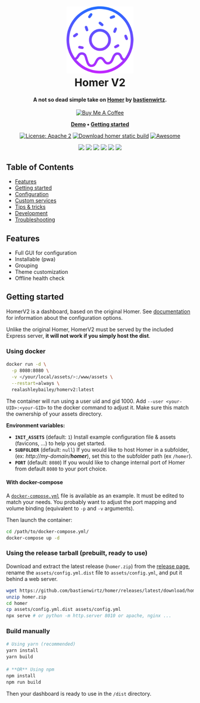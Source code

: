 <h1 align="center">
 <img width="180" alt="Homer's donut" src="https://raw.githubusercontent.com/bastienwirtz/homer/main/public/logo.png">
    <br/>
    Homer V2
</h1>

<h4 align="center">
 A not so dead simple take on <a href="https://github.com/bastienwirtz/homer">Homer</a> by <a href="https://github.com/bastienwirtz">bastienwirtz</a>.
</h4>
<p align="center"> 
  <a href="https://www.buymeacoffee.com/ashleybailey" target="_blank"><img src="https://cdn.buymeacoffee.com/buttons/default-yellow.png" alt="Buy Me A Coffee" height="41" width="174"></a>
<p>
<p align="center">
 <strong>
   <a href="https://homer-demo.netlify.app">Demo</a>
  •
  <a href="#getting-started">Getting started</a>
 </strong>
</p>
<p align="center">
 <a href="https://opensource.org/licenses/Apache-2.0"><img
  alt="License: Apache 2"
  src="https://img.shields.io/badge/License-Apache%202.0-blue.svg"></a>
  <a href="https://github.com/realashlbailey/homerV2/releases/latest/download/homer.zip"><img
  alt="Download homer static build"
  src="https://img.shields.io/badge/Download-homer.zip-orange"></a>
 <a href="https://github.com/awesome-selfhosted/awesome-selfhosted"><img
  alt="Awesome"
  src="https://cdn.rawgit.com/sindresorhus/awesome/d7305f38d29fed78fa85652e3a63e154dd8e8829/media/badge.svg"></a>
</p>

<p align="center">
 <img src="https://raw.githubusercontent.com/realashleybailey/HomerV2/main/docs/imgs/mobile/Dashboard.png?token=GHSAT0AAAAAABW45DINWCRB4S3N4D5QGUQMY5I2VGQ" width="15%">
 <img src="https://raw.githubusercontent.com/realashleybailey/HomerV2/main/docs/imgs/mobile/AddService-Step1.png?token=GHSAT0AAAAAABW45DINYRL674GCAAVAWPAGY5I2WLA" width="15%">
 <img src="https://raw.githubusercontent.com/realashleybailey/HomerV2/main/docs/imgs/mobile/AddService-Step2.png?token=GHSAT0AAAAAABW45DIMZ7KFEPRVUB4AYCESY5I2W4A" width="15%">
 <img src="https://raw.githubusercontent.com/realashleybailey/HomerV2/main/docs/imgs/mobile/AddService-Step3-Small.png?token=GHSAT0AAAAAABW45DINGEGWYVJF47IT4YJWY5I2YPA" width="15%">
 <img src="https://raw.githubusercontent.com/realashleybailey/HomerV2/main/docs/imgs/mobile/Settings-Small.png?token=GHSAT0AAAAAABW45DINL77JXYEV7DUM75AIY5I2ZQQ" width="15%">
 <img src="https://raw.githubusercontent.com/realashleybailey/HomerV2/main/docs/imgs/mobile/LoginPage.png?token=GHSAT0AAAAAABW45DINU3ADWB627GNNO7IGY5I22PQ" width="15%">
</p>

## Table of Contents

- [Features](#features)
- [Getting started](#getting-started)
- [Configuration](docs/configuration.md)
- [Custom services](docs/customservices.md)
- [Tips & tricks](docs/tips-and-tricks.md)
- [Development](docs/development.md)
- [Troubleshooting](docs/troubleshooting.md)

## Features

- Full GUI for configuration
- Installable (pwa)
- Grouping
- Theme customization
- Offline health check

## Getting started

HomerV2 is a dashboard, based on the original Homer. See [documentation](docs/configuration.md) for information about the configuration options.

Unlike the original Homer, HomerV2 must be served by the included Express server, **it will not work if you simply host the dist**.

### Using docker

```sh
docker run -d \
  -p 8080:8080 \
  -v </your/local/assets/>:/www/assets \
  --restart=always \
  realashleybailey/homerv2:latest
```

The container will run using a user uid and gid 1000. Add `--user <your-UID>:<your-GID>` to the docker command to adjust it. Make sure this match the ownership of your assets directory.

**Environment variables:**

* **`INIT_ASSETS`** (default: `1`)
  Install example configuration file & assets (favicons, ...) to help you get started.
* **`SUBFOLDER`** (default: `null`)
  If you would like to host Homer in a subfolder, (ex: *http://my-domain/**homer***), set this to the subfolder path (ex `/homer`).
* **`PORT`** (default: `8080`)
  If you would like to change internal port of Homer from default `8080` to your port choice.

#### With docker-compose

A [`docker-compose.yml`](docker-compose.yml) file is available as an example. It must be edited to match your needs. You probably want to adjust the port mapping and volume binding (equivalent to `-p` and `-v` arguments).

Then launch the container:

```sh
cd /path/to/docker-compose.yml/
docker-compose up -d
```

### Using the release tarball (prebuilt, ready to use)

Download and extract the latest release (`homer.zip`) from the [release page](https://github.com/bastienwirtz/homer/releases), rename the `assets/config.yml.dist` file to `assets/config.yml`, and put it behind a web server.

```sh
wget https://github.com/bastienwirtz/homer/releases/latest/download/homer.zip
unzip homer.zip
cd homer
cp assets/config.yml.dist assets/config.yml
npx serve # or python -m http.server 8010 or apache, nginx ...
```

### Build manually

```sh
# Using yarn (recommended)
yarn install
yarn build

# **OR** Using npm
npm install
npm run build
```

Then your dashboard is ready to use in the `/dist` directory.
